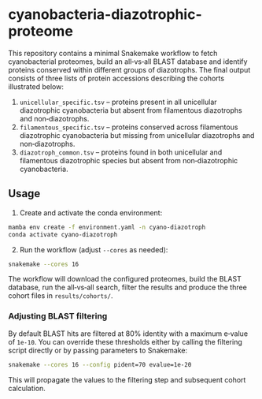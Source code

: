 # cyanobacteria-diazotrophic-proteome

This repository contains a minimal Snakemake workflow to fetch cyanobacterial proteomes,
build an all‑vs‑all BLAST database and identify proteins conserved within
different groups of diazotrophs.  The final output consists of three lists of
protein accessions describing the cohorts illustrated below:

1. `unicellular_specific.tsv` – proteins present in all unicellular diazotrophic
   cyanobacteria but absent from filamentous diazotrophs and non‑diazotrophs.
2. `filamentous_specific.tsv` – proteins conserved across filamentous
   diazotrophic cyanobacteria but missing from unicellular diazotrophs and
   non‑diazotrophs.
3. `diazotroph_common.tsv` – proteins found in both unicellular and filamentous
   diazotrophic species but absent from non‑diazotrophic cyanobacteria.

## Usage

1. Create and activate the conda environment:

```bash
mamba env create -f environment.yaml -n cyano-diazotroph
conda activate cyano-diazotroph
```

2. Run the workflow (adjust `--cores` as needed):

```bash
snakemake --cores 16
```

The workflow will download the configured proteomes, build the BLAST database,
run the all‑vs‑all search, filter the results and produce the three cohort files
in `results/cohorts/`.

### Adjusting BLAST filtering

By default BLAST hits are filtered at 80% identity with a maximum e‑value of
`1e-10`.  You can override these thresholds either by calling the filtering
script directly or by passing parameters to Snakemake:

```bash
snakemake --cores 16 --config pident=70 evalue=1e-20
```

This will propagate the values to the filtering step and subsequent cohort
calculation.
